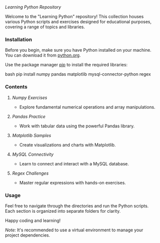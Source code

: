 *Learning Python Repository*

Welcome to the "Learning Python" repository! This collection houses various Python scripts and exercises designed for educational purposes, covering a range of topics and libraries.

### Installation

Before you begin, make sure you have Python installed on your machine. You can download it from [python.org](https://www.python.org/).

Use the package manager [pip](https://pip.pypa.io/en/stable/) to install the required libraries:

bash
pip install numpy pandas matplotlib mysql-connector-python regex


### Contents

1. *Numpy Exercises*
   - Explore fundamental numerical operations and array manipulations.

2. *Pandas Practice*
   - Work with tabular data using the powerful Pandas library.

3. *Matplotlib Samples*
   - Create visualizations and charts with Matplotlib.

4. *MySQL Connectivity*
   - Learn to connect and interact with a MySQL database.

5. *Regex Challenges*
   - Master regular expressions with hands-on exercises.

### Usage

Feel free to navigate through the directories and run the Python scripts. Each section is organized into separate folders for clarity.

Happy coding and learning!

*Note:* It's recommended to use a virtual environment to manage your project dependencies.
